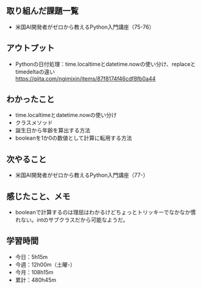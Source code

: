 ## 取り組んだ課題一覧
- 米国AI開発者がゼロから教えるPython入門講座（75-76）
## アウトプット
- Pythonの日付処理：time.localtimeとdatetime.nowの使い分け、replaceとtimedeltaの違い<br>https://qiita.com/ngimixin/items/87f8174f46cdf8fb0a44
## わかったこと
- time.localtimeとdatetime.nowの使い分け
- クラスメソッド
- 誕生日から年齢を算出する方法
- booleanを1か0の数値として計算に転用する方法
## 次やること
- 米国AI開発者がゼロから教えるPython入門講座（77-）
## 感じたこと、メモ
-  booleanで計算するのは理屈はわかるけどちょっとトリッキーでなかなか慣れない。intのサブクラスだから可能なようだ。
## 学習時間
- 今日：5h15m
- 今週：12h00m（土曜-）
- 今月：108h15m
- 累計：480h45m